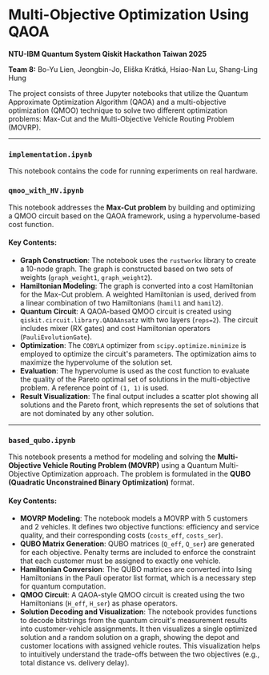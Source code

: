 # Multi-Objective Optimization Using QAOA

**NTU-IBM Quantum System Qiskit Hackathon Taiwan 2025**

**Team 8:**
Bo-Yu Lien, Jeongbin-Jo, Eliška Krátká, Hsiao-Nan Lu, Shang-Ling Hung

The project consists of three Jupyter notebooks that utilize the Quantum Approximate Optimization Algorithm (QAOA) and a multi-objective optimization (QMOO) technique to solve two different optimization problems: Max-Cut and the Multi-Objective Vehicle Routing Problem (MOVRP).

---
### `implementation.ipynb`
This notebook contains the code for running experiments on real hardware.


### `qmoo_with_HV.ipynb`

This notebook addresses the **Max-Cut problem** by building and optimizing a QMOO circuit based on the QAOA framework, using a hypervolume-based cost function.

#### Key Contents:
- **Graph Construction**: The notebook uses the `rustworkx` library to create a 10-node graph. The graph is constructed based on two sets of weights (`graph_weight1`, `graph_weight2`).
- **Hamiltonian Modeling**: The graph is converted into a cost Hamiltonian for the Max-Cut problem. A weighted Hamiltonian is used, derived from a linear combination of two Hamiltonians (`hamil1` and `hamil2`).
- **Quantum Circuit**: A QAOA-based QMOO circuit is created using `qiskit.circuit.library.QAOAAnsatz` with two layers (`reps=2`). The circuit includes mixer (RX gates) and cost Hamiltonian operators (`PauliEvolutionGate`).
- **Optimization**: The `COBYLA` optimizer from `scipy.optimize.minimize` is employed to optimize the circuit's parameters. The optimization aims to maximize the hypervolume of the solution set.
- **Evaluation**: The hypervolume is used as the cost function to evaluate the quality of the Pareto optimal set of solutions in the multi-objective problem. A reference point of `(1, 1)` is used.
- **Result Visualization**: The final output includes a scatter plot showing all solutions and the Pareto front, which represents the set of solutions that are not dominated by any other solution.

---

### `based_qubo.ipynb`

This notebook presents a method for modeling and solving the **Multi-Objective Vehicle Routing Problem (MOVRP)** using a Quantum Multi-Objective Optimization approach. The problem is formulated in the **QUBO (Quadratic Unconstrained Binary Optimization)** format.

#### Key Contents:
- **MOVRP Modeling**: The notebook models a MOVRP with 5 customers and 2 vehicles. It defines two objective functions: efficiency and service quality, and their corresponding costs (`costs_eff`, `costs_ser`).
- **QUBO Matrix Generation**: QUBO matrices (`Q_eff`, `Q_ser`) are generated for each objective. Penalty terms are included to enforce the constraint that each customer must be assigned to exactly one vehicle.
- **Hamiltonian Conversion**: The QUBO matrices are converted into Ising Hamiltonians in the Pauli operator list format, which is a necessary step for quantum computation.
- **QMOO Circuit**: A QAOA-style QMOO circuit is created using the two Hamiltonians (`H_eff`, `H_ser`) as phase operators.
- **Solution Decoding and Visualization**: The notebook provides functions to decode bitstrings from the quantum circuit's measurement results into customer-vehicle assignments. It then visualizes a single optimized solution and a random solution on a graph, showing the depot and customer locations with assigned vehicle routes. This visualization helps to intuitively understand the trade-offs between the two objectives (e.g., total distance vs. delivery delay).
